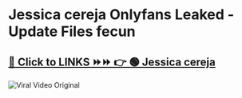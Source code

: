 
 # Jessica cereja Onlyfans Leaked - Update Files fecun

## <h2><a href="https://clipsfans.com/Jessica_cereja&ref=git">🔗 Click to LINKS ⏩⏩ 👉 🟢 Jessica cereja </a></h2>

<a href="https://clipsfans.com/Jessica_cereja&ref=git" rel="nofollow" data-target="animated-image.originalLink"><img src="https://i.ibb.co.com/xMMVF88/686577567.gif" alt="Viral Video Original" style="max-width: 100%; display: inline-block;" data-target="animated-image.originalImage"></a>

